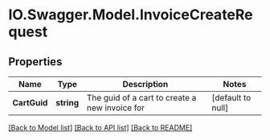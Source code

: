 # IO.Swagger.Model.InvoiceCreateRequest
## Properties

Name | Type | Description | Notes
------------ | ------------- | ------------- | -------------
**CartGuid** | **string** | The guid of a cart to create a new invoice for | [default to null]

[[Back to Model list]](../README.md#documentation-for-models) [[Back to API list]](../README.md#documentation-for-api-endpoints) [[Back to README]](../README.md)

